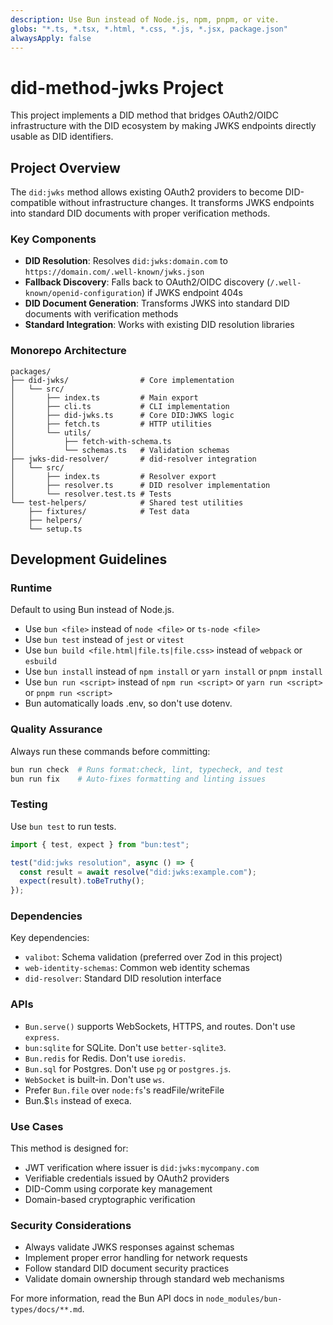 ```yaml
---
description: Use Bun instead of Node.js, npm, pnpm, or vite.
globs: "*.ts, *.tsx, *.html, *.css, *.js, *.jsx, package.json"
alwaysApply: false
---
```


# did-method-jwks Project

This project implements a DID method that bridges OAuth2/OIDC infrastructure with the DID ecosystem by making JWKS endpoints directly usable as DID identifiers.

## Project Overview

The `did:jwks` method allows existing OAuth2 providers to become DID-compatible without infrastructure changes. It transforms JWKS endpoints into standard DID documents with proper verification methods.

### Key Components

- **DID Resolution**: Resolves `did:jwks:domain.com` to `https://domain.com/.well-known/jwks.json`
- **Fallback Discovery**: Falls back to OAuth2/OIDC discovery (`/.well-known/openid-configuration`) if JWKS endpoint 404s
- **DID Document Generation**: Transforms JWKS into standard DID documents with verification methods
- **Standard Integration**: Works with existing DID resolution libraries

### Monorepo Architecture

```
packages/
├── did-jwks/                # Core implementation
│   └── src/
│       ├── index.ts         # Main export
│       ├── cli.ts           # CLI implementation
│       ├── did-jwks.ts      # Core DID:JWKS logic
│       ├── fetch.ts         # HTTP utilities
│       └── utils/
│           ├── fetch-with-schema.ts
│           └── schemas.ts   # Validation schemas
├── jwks-did-resolver/       # did-resolver integration
│   └── src/
│       ├── index.ts         # Resolver export
│       ├── resolver.ts      # DID resolver implementation
│       └── resolver.test.ts # Tests
└── test-helpers/            # Shared test utilities
    ├── fixtures/            # Test data
    ├── helpers/
    └── setup.ts
```

## Development Guidelines

### Runtime

Default to using Bun instead of Node.js.

- Use `bun <file>` instead of `node <file>` or `ts-node <file>`
- Use `bun test` instead of `jest` or `vitest`
- Use `bun build <file.html|file.ts|file.css>` instead of `webpack` or `esbuild`
- Use `bun install` instead of `npm install` or `yarn install` or `pnpm install`
- Use `bun run <script>` instead of `npm run <script>` or `yarn run <script>` or `pnpm run <script>`
- Bun automatically loads .env, so don't use dotenv.

### Quality Assurance

Always run these commands before committing:

```bash
bun run check  # Runs format:check, lint, typecheck, and test
bun run fix    # Auto-fixes formatting and linting issues
```

### Testing

Use `bun test` to run tests.

```ts#example.test.ts
import { test, expect } from "bun:test";

test("did:jwks resolution", async () => {
  const result = await resolve("did:jwks:example.com");
  expect(result).toBeTruthy();
});
```

### Dependencies

Key dependencies:

- `valibot`: Schema validation (preferred over Zod in this project)
- `web-identity-schemas`: Common web identity schemas
- `did-resolver`: Standard DID resolution interface

### APIs

- `Bun.serve()` supports WebSockets, HTTPS, and routes. Don't use `express`.
- `bun:sqlite` for SQLite. Don't use `better-sqlite3`.
- `Bun.redis` for Redis. Don't use `ioredis`.
- `Bun.sql` for Postgres. Don't use `pg` or `postgres.js`.
- `WebSocket` is built-in. Don't use `ws`.
- Prefer `Bun.file` over `node:fs`'s readFile/writeFile
- Bun.$`ls` instead of execa.

### Use Cases

This method is designed for:

- JWT verification where issuer is `did:jwks:mycompany.com`
- Verifiable credentials issued by OAuth2 providers
- DID-Comm using corporate key management
- Domain-based cryptographic verification

### Security Considerations

- Always validate JWKS responses against schemas
- Implement proper error handling for network requests
- Follow standard DID document security practices
- Validate domain ownership through standard web mechanisms

For more information, read the Bun API docs in `node_modules/bun-types/docs/**.md`.
